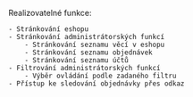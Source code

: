Realizovatelné funkce:

    - Stránkování eshopu
    - Stránkování administrátorských funkcí
        - Stránkování seznamu věcí v eshopu
        - Stránkování seznamu objednávek
        - Stránkování seznamu účtů
    - Filtrování administrátorských funkcí
        - Výběr ovládání podle zadaného filtru
    - Přístup ke sledování objednávky přes odkaz
